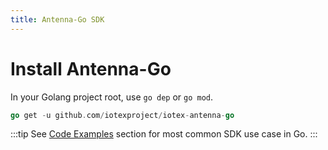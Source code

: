 ```yaml
---
title: Antenna-Go SDK
---
```


# Install Antenna-Go

In your Golang project root, use `go dep` or `go mod`.

```go
go get -u github.com/iotexproject/iotex-antenna-go
```

:::tip
See [Code Examples](account-create.md#golang) section for most common SDK use case in Go.
:::
